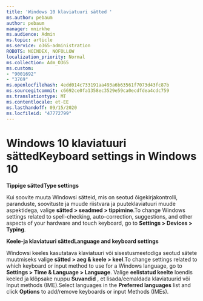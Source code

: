 ```yaml
---
title: 'Windows 10 klaviatuuri sätted '
ms.author: pebaum
author: pebaum
manager: mnirkhe
ms.audience: Admin
ms.topic: article
ms.service: o365-administration
ROBOTS: NOINDEX, NOFOLLOW
localization_priority: Normal
ms.collection: Adm_O365
ms.custom:
- "9001692"
- "3769"
ms.openlocfilehash: 4edd014c733191aa493a6b63561f7073d43fc87b
ms.sourcegitcommit: c6692ce0fa1358ec3529e59ca0ecdfdea4cdc759
ms.translationtype: MT
ms.contentlocale: et-EE
ms.lasthandoff: 09/15/2020
ms.locfileid: "47772799"
---
```

# <a name="keyboard-settings-in-windows-10"></a><span data-ttu-id="2deaf-102">Windows 10 klaviatuuri sätted</span><span class="sxs-lookup"><span data-stu-id="2deaf-102">Keyboard settings in Windows 10</span></span>

<span data-ttu-id="2deaf-103">**Tippige sätted**</span><span class="sxs-lookup"><span data-stu-id="2deaf-103">**Type settings**</span></span>

<span data-ttu-id="2deaf-104">Kui soovite muuta Windowsi sätteid, mis on seotud õigekirjakontrolli, paranduste, soovituste ja muude riistvara ja puuteklaviatuuri muude aspektidega, valige **sätted > seadmed > tippimine**.</span><span class="sxs-lookup"><span data-stu-id="2deaf-104">To change Windows settings related to spell-checking, auto-correction, suggestions, and other aspects of your hardware and touch keyboard, go to **Settings > Devices > Typing**.</span></span> 

<span data-ttu-id="2deaf-105">**Keele-ja klaviatuuri sätted**</span><span class="sxs-lookup"><span data-stu-id="2deaf-105">**Language and keyboard settings**</span></span>

<span data-ttu-id="2deaf-106">Windowsi keeles kasutatava klaviatuuri või sisestusmeetodiga seotud sätete muutmiseks valige **sätted > aeg & keele > keel**.</span><span class="sxs-lookup"><span data-stu-id="2deaf-106">To change settings related to which keyboard or input method to use for a Windows language, go to **Settings > Time & Language > Language**.</span></span> <span data-ttu-id="2deaf-107">Valige **eelistatud keelte** loendis keeled ja klõpsake nuppu **Suvandid** , et lisada/eemaldada klaviatuurid või Input methods (IME).</span><span class="sxs-lookup"><span data-stu-id="2deaf-107">Select languages in the **Preferred languages** list and click **Options** to add/remove keyboards or input Methods (IMEs).</span></span>
